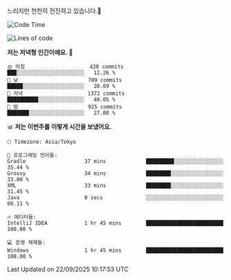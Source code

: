 느리지만 천천히 전진하고 있습니다.🐢

<!--START_SECTION:waka-->
![Code Time](http://img.shields.io/badge/Code%20Time-1%2C667%20hrs%208%20mins-blue)

![Lines of code](https://img.shields.io/badge/%EC%A0%80%EB%8A%94%20%EC%97%AC%ED%83%9C%EA%B9%8C%EC%A7%80%20-937.3%20thousand%20%EC%A4%84%EC%9D%98%20%EC%BD%94%EB%93%9C%EB%A5%BC%20%EC%9E%91%EC%84%B1%ED%96%88%EC%96%B4%EC%9A%94.-blue)

**저는 저녁형 인간이에요. 🦉** 

```text
🌞 아침                     420 commits         ███░░░░░░░░░░░░░░░░░░░░░░   12.26 % 
🌆 낮　                     709 commits         █████░░░░░░░░░░░░░░░░░░░░   20.69 % 
🌃 저녁                     1372 commits        ██████████░░░░░░░░░░░░░░░   40.05 % 
🌙 밤　                     925 commits         ███████░░░░░░░░░░░░░░░░░░   27.00 % 
```


📊 **저는 이번주를 이렇게 시간을 보냈어요.** 

```text
🕑︎ Timezone: Asia/Tokyo

💬 프로그래밍 언어들: 
Gradle                   37 mins             █████████░░░░░░░░░░░░░░░░   35.44 % 
Groovy                   34 mins             ████████░░░░░░░░░░░░░░░░░   33.00 % 
XML                      33 mins             ████████░░░░░░░░░░░░░░░░░   31.45 % 
Java                     0 secs              ░░░░░░░░░░░░░░░░░░░░░░░░░   00.11 % 

🔥 에디터들: 
IntelliJ IDEA            1 hr 45 mins        █████████████████████████   100.00 % 

💻 운영 체제들: 
Windows                  1 hr 45 mins        █████████████████████████   100.00 % 
```


 Last Updated on 22/09/2025 10:17:53 UTC
<!--END_SECTION:waka-->
